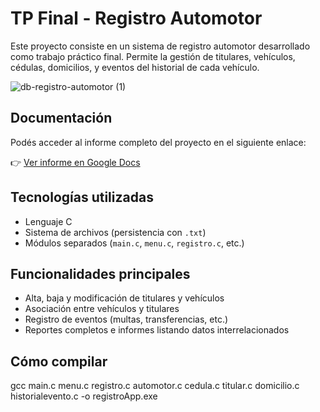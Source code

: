 # TP Final - Registro Automotor

Este proyecto consiste en un sistema de registro automotor desarrollado como trabajo práctico final. Permite la gestión de titulares, vehículos, cédulas, domicilios, y eventos del historial de cada vehículo.

![db-registro-automotor (1)](https://github.com/user-attachments/assets/4201f9b1-e367-4ba4-9f05-791e55e5defe)


## Documentación

Podés acceder al informe completo del proyecto en el siguiente enlace:

👉 [Ver informe en Google Docs](https://docs.google.com/document/d/1Z8EF9JKB7I55qxfOUtWaGTnqBExOlhGBCaDm_WjFv4c/edit?tab=t.is44njostnfh)

## Tecnologías utilizadas

- Lenguaje C
- Sistema de archivos (persistencia con `.txt`)
- Módulos separados (`main.c`, `menu.c`, `registro.c`, etc.)

## Funcionalidades principales

- Alta, baja y modificación de titulares y vehículos
- Asociación entre vehículos y titulares
- Registro de eventos (multas, transferencias, etc.)
- Reportes completos e informes listando datos interrelacionados

## Cómo compilar

gcc main.c menu.c registro.c automotor.c cedula.c titular.c domicilio.c historialevento.c -o registroApp.exe

